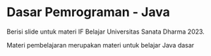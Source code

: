 # Dasar Pemrograman - Java

Berisi slide untuk materi IF Belajar Universitas Sanata Dharma 2023.

Materi pembelajaran merupakan materi untuk belajar Java dasar
